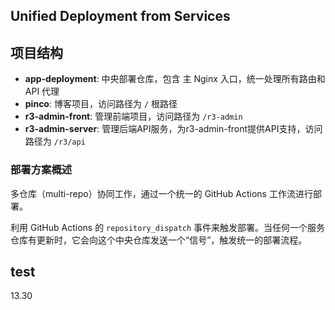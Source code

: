 ## Unified Deployment from Services

## 项目结构
- **app-deployment**: 中央部署仓库，包含 主 Nginx 入口，统一处理所有路由和 API 代理
- **pinco**: 博客项目，访问路径为 `/` 根路径
- **r3-admin-front**: 管理前端项目，访问路径为 `/r3-admin`
- **r3-admin-server**: 管理后端API服务，为r3-admin-front提供API支持，访问路径为 `/r3/api`

### 部署方案概述
多仓库（multi-repo）协同工作，通过一个统一的 GitHub Actions 工作流进行部署。

利用 GitHub Actions 的 `repository_dispatch` 事件来触发部署。当任何一个服务仓库有更新时，它会向这个中央仓库发送一个“信号”，触发统一的部署流程。

## test
13.30